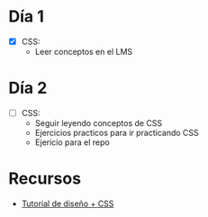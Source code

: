 # Día 1
- [X] CSS:
  - Leer conceptos en el LMS
  
# Día 2
- [ ] CSS:
  - Seguir leyendo conceptos de CSS
  - Ejercicios practicos para ir practicando CSS
  - Ejericio para el repo
  
# Recursos
- [Tutorial de diseño + CSS](https://frontendmasters.com/courses/design-for-developers/)
